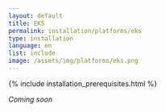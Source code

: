 ```yaml
---
layout: default
title: EKS
permalink: installation/platforms/eks
type: installation
language: en
list: include
image: /assets/img/platforms/eks.png
---
```


{% include installation_prerequisites.html %}

<!--To set up and run Meshery on EKS 

In order to provide Meshery with the necessary access to your managed Kubernetes instance, 
Meshery will need to be assigned a *ServiceAccount*. An existing ServiceAccount can be used or a new one created. 
1. Ensure that the ServiceAccount you use has the *cluster-admin* role assigned.
1. Configure Meshery to run on EKS:
    - [Automatic Configuration](#automatic-configuration-recommended)
    - [Manual Configuration](#manual-configuration-optional)

_Note: Make sure you are able to access EKS with *kubectl* by following the [EKS Guide.](https://docs.aws.amazon.com/eks/latest/userguide/create-kubeconfig.html){:target="_blank"}_

#### Automatic Configuration (Recommended)

1. In your browser, navigate to Meshery (e.g. `http://localhost:9081`) and login.
1. Download your Meshery authentication token by clicking Get Token under your user profile.
1. Use this authentication token to execute the following command:

    ```$ mesheryctl system config eks --token <PATH TO TOKEN>```

This command updates your kubeconfig to provide Meshery with access to your managed Kubernetes instance.
Once configured, proceed with using Meshery:

`mesheryctl system start`

#### Manual Configuration (Optional)

If the [Automatic Configuration](#automatic-configuration-recommended) procedure fails or you would like to manually prepare your kubeconfig file to provide Meshery with the necessary access to your managed Kubernetes instance, perform the following actions:

1. Create a *ServiceAccount* with *cluster-admin* role
    
    ```$ kubectl create serviceaccount meshery```

1. Adding/Binding *cluster-admin* role to new service account meshery
    
    ```$ kubectl create clusterrolebinding meshery-binding --clusterrole=cluster-admin\--serviceaccount=default:meshery```

1. Get secret name from *ServiceAccount*.
    
    <pre class="codeblock-pre">
    <div class="codeblock"><div class="clipboardjs">
    $ kubectl get secrets

    NAME                           TYPE                                  DATA   AGE
    default-token-fnfjp            kubernetes.io/service-account-token   3      95d
    meshery-token-5z9xj               kubernetes.io/service-account-token   3      66m
    </div></div>
    </pre>

    _Note: Here the secret name is meshery-token-5z9xj_
1. Get secret/token:

    <pre class="codeblock-pre">
    <div class="codeblock"><div class="clipboardjs">
    $ kubectl describe secret  sa-1-token-5z9xj
    Name:         meshery-token-5z9xj
    Namespace:    default
    Labels:       <none>
    Annotations:  kubernetes.io/service-account.name: meshery
                  kubernetes.io/service-account.uid: 397XXX-XXX-XXXX-XXXXX-XXXXX

    Type:  kubernetes.io/service-account-token

    Data
    ====
    ca.crt:     1025 bytes
    namespace:  7 bytes
    token:      XXXhbGciOiJSUXXXX     </div></div></pre>

1. Generate new kubeconfig yaml file to use as input to Meshery.
1. Set config Credential using above generate `token`.
    
    <pre class="codeblock-pre">
    <div class="codeblock"><div class="clipboardjs">
    $ kubectl config set-credentials meshery --token=XXXXX

    o/p:User "meshery" set.
    </div></div>
    </pre>

1. Set current context to our new service account `meshery`
    
    <pre class="codeblock-pre">
    <div class="codeblock"><div class="clipboardjs">
    $ kubectl config set-context --current --user=meshery

    o/p:
    Context "aws" modified.
    </div></div>
    </pre>

1. Generate kubeconfig yaml file to use as input to Meshery.
    
    <pre class="codeblock-pre">
    <div class="codeblock"><div class="clipboardjs">
    $ kubectl config view --minify --flatten >  config_aws_eks.yaml
    </div></div>
    </pre>

Meshery should now be connected with your managed Kubernetes instance. Take a look at the [Meshery guides](/docs/guides) for advanced usage tips.-->

*Coming soon*